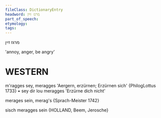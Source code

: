 ```yaml
---
fileClass: DictionaryEntry
headword: מרגז זײַן
part_of_speech: 
etymology: 
tags: 
---
```

מרגז זײַן

'annoy, anger, be angry'

WESTERN
========

m'ragges sey, meragges 'Aergern, erzürnen; Erzürnen sich' {PhilogLottus 1733}
	•	sey dir lou meragges 'Erzürne dich nicht'

merages sein, merag's {Sprach-Meister 1742}

sisch meragges sein {HOLLAND, Beem, Jerosche}